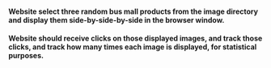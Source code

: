 #### Website select three random bus mall products from the image directory and display them side-by-side-by-side in the browser window.

#### Website should receive clicks on those displayed images, and track those clicks, and track how many times each image is displayed, for statistical purposes.